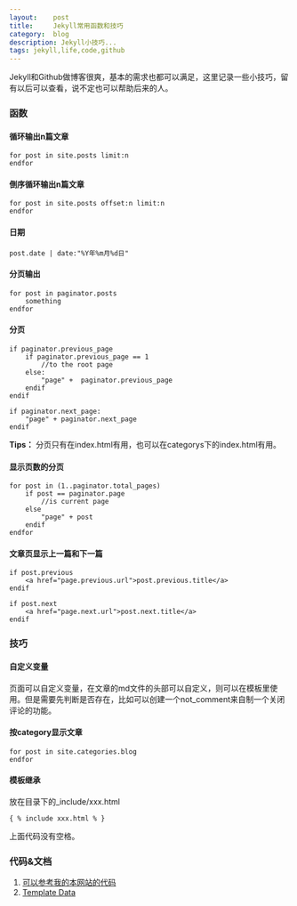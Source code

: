 ```yaml
---
layout:    post
title:     Jekyll常用函数和技巧
category:  blog
description: Jekyll小技巧...
tags: jekyll,life,code,github
---
```

Jekyll和Github做博客很爽，基本的需求也都可以满足，这里记录一些小技巧，留有以后可以查看，说不定也可以帮助后来的人。

### 函数 ###

#### 循环输出n篇文章 ####

	for post in site.posts limit:n
	endfor

#### 倒序循环输出n篇文章 ####

	for post in site.posts offset:n limit:n
	endfor

#### 日期 ####

	post.date | date:"%Y年%m月%d日"

#### 分页输出 ####

	for post in paginator.posts
		something
	endfor

#### 分页 ####

	if paginator.previous_page
		if paginator.previous_page == 1
			//to the root page
		else:
			"page" +  paginator.previous_page
		endif
	endif

	if paginator.next_page:
		"page" + paginator.next_page
	endif

**Tips：** 分页只有在index.html有用，也可以在categorys下的index.html有用。

#### 显示页数的分页 ####

	for post in (1..paginator.total_pages)
		if post == paginator.page
			//is current page
		else
			"page" + post
		endif
	endfor

#### 文章页显示上一篇和下一篇 ###

	if post.previous
		<a href="page.previous.url">post.previous.title</a>
	endif

	if post.next
		<a href="page.next.url">post.next.title</a>
	endif

### 技巧 ###

#### 自定义变量 ####

页面可以自定义变量，在文章的md文件的头部可以自定义，则可以在模板里使用。但是需要先判断是否存在，比如可以创建一个not_comment来自制一个关闭评论的功能。

#### 按category显示文章 ####

	for post in site.categories.blog
	endfor

#### 模板继承 ####

放在目录下的_include/xxx.html

	{ % include xxx.html % }

上面代码没有空格。

### 代码&文档 ###

1. [可以参考我的本网站的代码](https://github.com/GuoJing/guojing.github.com)
2. [Template Data](https://github.com/mojombo/jekyll/wiki/Template-Data)